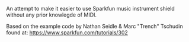 An attempt to make it easier to use Sparkfun music instrument shield without any prior knowlegde of MIDI.


Based on the example code by Nathan Seidle & Marc "Trench" Tschudin found at: https://www.sparkfun.com/tutorials/302
